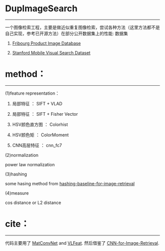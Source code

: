 # DupImageSearch
----------------
一个图像检索工程，主要是做近似重复图像检索，尝试各种方法（这里方法都不是自己实现，参考已开源方法）在部分公开数据集上的性能:
数据集 

1. [Fribourg Product Image Database](https://diuf.unifr.ch/diva/FPID/)

2. [Stanford Mobile Visual Search Dataset](http://blackhole1.stanford.edu/ivms/Datasets.htm#Stanford_Mobile_Visual_Search)

# method：
----------------
(1)feature representation：

1. 局部特征 ： SIFT + VLAD 

2. 局部特征 ： SIFT + Fisher Vector

3. HSV颜色直方图 ： Colorhist

4. HSV颜色矩 ： ColorMoment

5. CNN高层特征 ： cnn_fc7

(2)normalization

power law normalization

(3)hashing

some hasing method from  [hashing-baseline-for-image-retrieval](https://github.com/willard-yuan/hashing-baseline-for-image-retrieval)

(4)measure

cos distance or L2 distance

# cite：
----------------
代码主要用了
[MatConvNet](http://www.vlfeat.org/matconvnet) and
[VLFeat](http://www.vlfeat.org).
然后借鉴了
[CNN-for-Image-Retrieval](https://github.com/willard-yuan/CNN-for-Image-Retrieval).